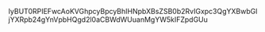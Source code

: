 IyBUT0RPIEFwcAoKVGhpcyBpcyBhIHNpbXBsZSB0b2RvIGxpc3QgYXBwbGljYXRpb24gYnVpbHQgd2l0aCBWdWUuanMgYW5kIFZpdGUu